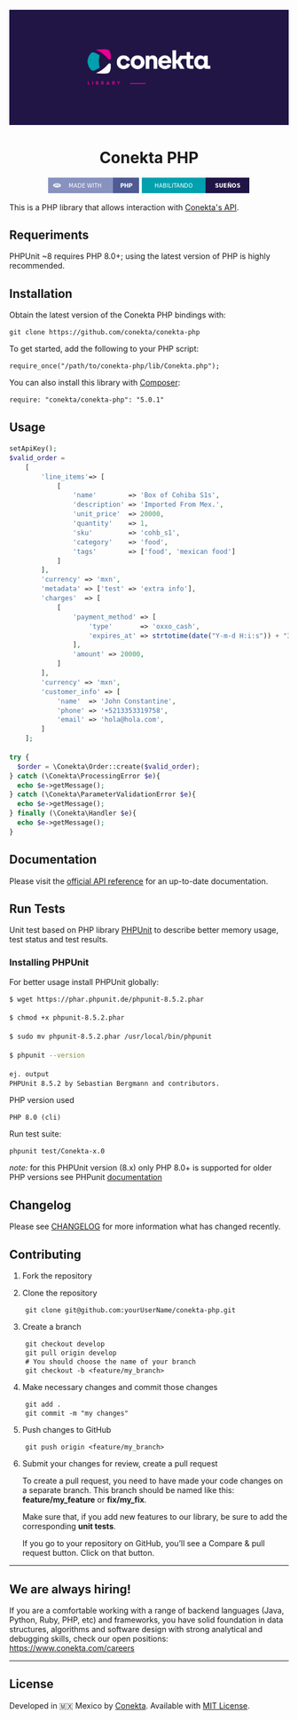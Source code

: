 <div align="center">

![banner](readme_files/banner.png)

# Conekta PHP

![php badge](readme_files/php-badge.png)
![conekta badge](readme_files/conekta-badge.png)

</div>

This is a PHP library that allows interaction with [Conekta's API](https://developers.conekta.com/reference/autenticaci%C3%B3n).

## Requeriments

PHPUnit ~8 requires PHP 8.0+; using the latest version of PHP is highly recommended.

## Installation

Obtain the latest version of the Conekta PHP bindings with:

    git clone https://github.com/conekta/conekta-php

To get started, add the following to your PHP script:

    require_once("/path/to/conekta-php/lib/Conekta.php");

You can also install this library with [Composer](https://github.com/composer/composer):

    require: "conekta/conekta-php": "5.0.1"

## Usage

```php
setApiKey();
$valid_order =
    [
        'line_items'=> [
            [
                'name'        => 'Box of Cohiba S1s',
                'description' => 'Imported From Mex.',
                'unit_price'  => 20000,
                'quantity'    => 1,
                'sku'         => 'cohb_s1',
                'category'    => 'food',
                'tags'        => ['food', 'mexican food']
            ]
        ],
        'currency' => 'mxn',
        'metadata' => ['test' => 'extra info'],
        'charges'  => [
            [
                'payment_method' => [
                    'type'       => 'oxxo_cash',
                    'expires_at' => strtotime(date("Y-m-d H:i:s")) + "36000"
                ],
                'amount' => 20000,
            ]
        ],
        'currency' => 'mxn',
        'customer_info' => [
            'name'  => 'John Constantine',
            'phone' => '+5213353319758',
            'email' => 'hola@hola.com',
        ]
    ];

try {
  $order = \Conekta\Order::create($valid_order);
} catch (\Conekta\ProcessingError $e){
  echo $e->getMessage();
} catch (\Conekta\ParameterValidationError $e){
  echo $e->getMessage();
} finally (\Conekta\Handler $e){
  echo $e->getMessage();
}
```

## Documentation

Please visit the [official API reference](https://developers.conekta.com/reference/autenticaci%C3%B3n) for an up-to-date documentation.

## Run Tests

Unit test based on PHP library [PHPUnit](https://github.com/sebastianbergmann/phpunit) to describe better memory usage, test status and test results.

### Installing PHPUnit

For better usage install PHPUnit globally:

```bash
$ wget https://phar.phpunit.de/phpunit-8.5.2.phar

$ chmod +x phpunit-8.5.2.phar

$ sudo mv phpunit-8.5.2.phar /usr/local/bin/phpunit

$ phpunit --version

ej. output
PHPUnit 8.5.2 by Sebastian Bergmann and contributors.

```

PHP version used

```
PHP 8.0 (cli)
```

Run test suite:

```
phpunit test/Conekta-x.0
```

_note:_ for this PHPUnit version (8.x) only PHP 8.0+ is supported for older PHP versions see PHPunit <a href="https://phpunit.de/"> documentation</a>

## Changelog

Please see [CHANGELOG](CHANGELOG.md) for more information what has changed recently.

## Contributing

1. Fork the repository

2. Clone the repository
```
    git clone git@github.com:yourUserName/conekta-php.git
```
3. Create a branch
```
    git checkout develop
    git pull origin develop
    # You should choose the name of your branch
    git checkout -b <feature/my_branch>
```
4. Make necessary changes and commit those changes
```
    git add .
    git commit -m "my changes"
```
5. Push changes to GitHub
```
    git push origin <feature/my_branch>
```
6. Submit your changes for review, create a pull request

   To create a pull request, you need to have made your code changes on a separate branch. This branch should be named like this: **feature/my_feature** or **fix/my_fix**.

   Make sure that, if you add new features to our library, be sure to add the corresponding **unit tests**.

   If you go to your repository on GitHub, you’ll see a Compare & pull request button. Click on that button.

***

## We are always hiring!

If you are a comfortable working with a range of backend languages (Java, Python, Ruby, PHP, etc) and frameworks, you have solid foundation in data structures, algorithms and software design with strong analytical and debugging skills, check our open positions: https://www.conekta.com/careers

---

## License

Developed in :mexico: Mexico by [Conekta](https://www.conekta.com). Available with [MIT License](LICENSE).
